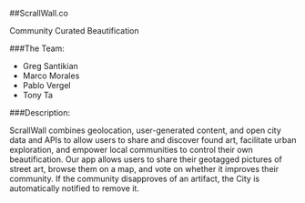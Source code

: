 ##ScrallWall.co

Community Curated Beautification

###The Team:
- Greg Santikian
- Marco Morales
- Pablo Vergel
- Tony Ta


###Description:

ScrallWall combines geolocation, user-generated content, and open city data and APIs to allow users to share and discover found art, facilitate urban exploration, and empower local communities to control their own beautification. Our app allows users to share their geotagged pictures of street art, browse them on a map, and vote on whether it improves their community. If the community disapproves of an artifact, the City is automatically notified to remove it.
